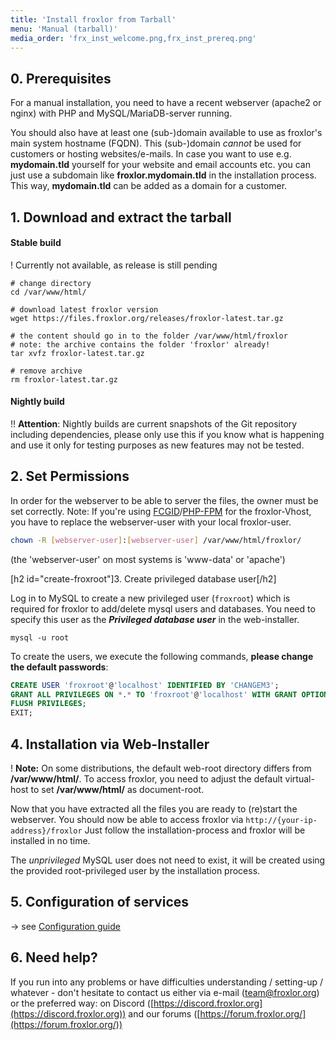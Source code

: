 ```yaml
---
title: 'Install froxlor from Tarball'
menu: 'Manual (tarball)'
media_order: 'frx_inst_welcome.png,frx_inst_prereq.png'
---
```


## 0. Prerequisites

For a manual installation, you need to have a recent webserver (apache2 or nginx) with PHP and MySQL/MariaDB-server running.

You should also have at least one (sub-)domain available to use as froxlor's main system hostname (FQDN). This (sub-)domain _cannot_ be used for customers or hosting websites/e-mails. In case you want to use e.g. **mydomain.tld** yourself for your website and email accounts etc. you can just use a subdomain like **froxlor.mydomain.tld** in the installation process. This way, **mydomain.tld** can be added as a domain for a customer.

## 1. Download and extract the tarball

#### Stable build

! Currently not available, as release is still pending

```shell
# change directory
cd /var/www/html/

# download latest froxlor version
wget https://files.froxlor.org/releases/froxlor-latest.tar.gz

# the content should go in to the folder /var/www/html/froxlor
# note: the archive contains the folder 'froxlor' already!
tar xvfz froxlor-latest.tar.gz

# remove archive
rm froxlor-latest.tar.gz
```

#### Nightly build

!! **Attention**: Nightly builds are current snapshots of the Git repository including dependencies, please only use this if you know what is happening and use it only for testing purposes as new features may not be tested.

## 2. Set Permissions

In order for the webserver to be able to server the files, the owner must be set correctly. Note: If you're using [FCGID](/adminguide/configuration/fcgid)/[PHP-FPM](/adminguide/configuration/php-fpm) for the froxlor-Vhost, you have to replace the webserver-user with your local froxlor-user.

```bash
chown -R [webserver-user]:[webserver-user] /var/www/html/froxlor/
```

(the 'webserver-user' on most systems is 'www-data' or 'apache')

[h2 id="create-froxroot"]3. Create privileged database user[/h2]

Log in to MySQL to create a new privileged user (`froxroot`) which is required for froxlor to add/delete mysql users and databases. You need to specify this user as the **_Privileged database user_** in the web-installer.

````shell
mysql -u root
````

To create the users, we execute the following commands, **please change the default passwords**:

```sql
CREATE USER 'froxroot'@'localhost' IDENTIFIED BY 'CHANGEM3';
GRANT ALL PRIVILEGES ON *.* TO 'froxroot'@'localhost' WITH GRANT OPTION;
FLUSH PRIVILEGES;
EXIT;
```

## 4. Installation via Web-Installer

! **Note:** On some distributions, the default web-root directory differs from **/var/www/html/**. To access froxlor, you need to adjust the default virtual-host to set **/var/www/html/** as document-root.

Now that you have extracted all the files you are ready to (re)start the webserver. You should now be able to access froxlor via `http://{your-ip-address}/froxlor` Just follow the installation-process and froxlor will be installed in no time.

<ui-browser src="/img/frx_inst_welcome.png" alt="Welcome screen of installation" />

<ui-browser src="/img/frx_inst_prereq.png" alt="Requirement validation" />

The _unprivileged_ MySQL user does not need to exist, it will be created using the provided root-privileged user by the installation process.

## 5. Configuration of services

&#8594; see [Configuration guide](/adminguide/configuration)

## 6. Need help?
If you run into any problems or have difficulties understanding / setting-up / whatever - don't hesitate to contact us either via e-mail ([team@froxlor.org](mailto:team@froxlor.org)) or the preferred way: on Discord ([https://discord.froxlor.org](https://discord.froxlor.org)) and our forums ([https://forum.froxlor.org/](https://forum.froxlor.org/))<script>
import UiBrowser from "../../.vuepress/components/UiBrowser";
export default {
components: { UiBrowser }
}
</script><script>
import UiBrowser from "../../.vuepress/components/UiBrowser";
export default {
components: { UiBrowser }
}
</script><script>
import DemoComponent from "../../.vuepress/components/demo-component";
export default {
components: { DemoComponent }
}
</script><script>
import UiBrowser from "../../.vuepress/components/ui-browser";
export default {
components: { UiBrowser }
}
</script><script>
import UiBrowser from "../../.vuepress/components/ui-browser";
export default {
components: { UiBrowser }
}
</script>
